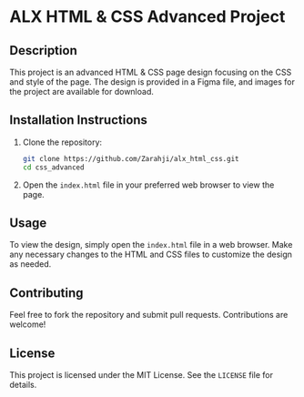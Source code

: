 # ALX HTML & CSS Advanced Project

## Description
This project is an advanced HTML & CSS page design focusing on the CSS and style of the page. The design is provided in a Figma file, and images for the project are available for download.

## Installation Instructions
1. Clone the repository:
    ```bash
    git clone https://github.com/Zarahji/alx_html_css.git
    cd css_advanced
    ```
2. Open the `index.html` file in your preferred web browser to view the page.

## Usage
To view the design, simply open the `index.html` file in a web browser. Make any necessary changes to the HTML and CSS files to customize the design as needed.

## Contributing
Feel free to fork the repository and submit pull requests. Contributions are welcome!

## License
This project is licensed under the MIT License. See the `LICENSE` file for details.
